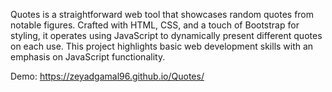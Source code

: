 Quotes is a straightforward web tool that showcases random quotes from notable figures. Crafted with HTML, CSS, and a touch of Bootstrap for styling, it operates using JavaScript to dynamically present different quotes on each use. This project highlights basic web development skills with an emphasis on JavaScript functionality.

Demo: https://zeyadgamal96.github.io/Quotes/
